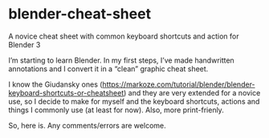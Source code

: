 # blender-cheat-sheet
A novice cheat sheet with common keyboard shortcuts and action for Blender 3

I’m starting to learn Blender. In my first steps, I’ve made handwritten annotations and I convert it in a “clean” graphic cheat sheet.

I know the Giudansky ones (https://markoze.com/tutorial/blender/blender-keyboard-shortcuts-or-cheatsheet) and they are very extended for a novice use, so I decide to make for myself and the keyboard shortcuts, actions and things I commonly use (at least for now). Also, more print-frienly.

So, here is. Any comments/errors are welcome.
